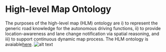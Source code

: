 # High-level Map Ontology

The purposes of the high-level map (HLM) ontology are i) to represent the generic road knowledge for the  autonomous driving functions, ii) to provide location-awareness and lane change notification via spatial reasoning, and iii) to support continuous dynamic map process.
The HLM ontology is avaiable[here](https://github.com/claireqiu/MapOntologies/blob/5d343697d71a47309044e12238046fbe18db83b8/HighLevelMapOntology.ttl). 
![alt text](https://github.com/claireqiu/MapOntologies/blob/main/Figure/HighLevelMapOntology.png)
